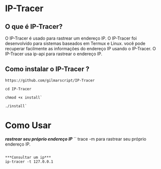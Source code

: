 # IP-Tracer

## O que é IP-Tracer?

O IP-Tracer é usado para rastrear um endereço IP. O IP-Tracer foi desenvolvido para sistemas baseados em Termux e Linux. você pode recuperar facilmente as informações do endereço IP usando o IP-Tracer. O IP-Tracer usa ip-api para rastrear o endereço IP.


## Como instalar o IP-Tracer ?

```
https://github.com/gilmarscript/IP-Tracer

cd IP-Tracer

chmod +x install`

./install`
```


# Como Usar

***rastrear seu próprio endereço IP***
``
trace -m  para rastrear seu próprio endereço IP. 
```

***Consultar um ip***
ip-tracer -t 127.0.0.1
